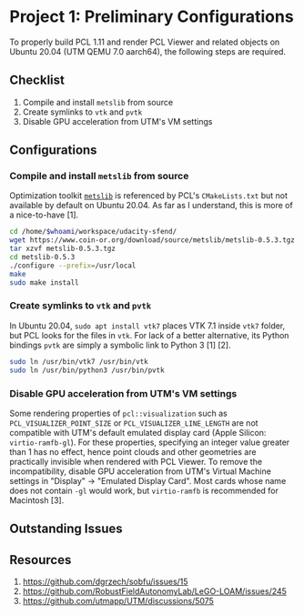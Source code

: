 # Project 1: Preliminary Configurations

To properly build PCL 1.11 and render PCL Viewer and related objects on Ubuntu 20.04 (UTM QEMU 7.0 aarch64), the following steps are required.

## Checklist

1. Compile and install `metslib` from source
2. Create symlinks to `vtk` and `pvtk`
3. Disable GPU acceleration from UTM's VM settings

## Configurations

### Compile and install `metslib` from source

Optimization toolkit [`metslib`](https://github.com/coin-or/metslib) is referenced by PCL's `CMakeLists.txt` but not available by default on Ubuntu 20.04. As far as I understand, this is more of a nice-to-have [1].

```bash
cd /home/$whoami/workspace/udacity-sfend/
wget https://www.coin-or.org/download/source/metslib/metslib-0.5.3.tgz
tar xzvf metslib-0.5.3.tgz
cd metslib-0.5.3
./configure --prefix=/usr/local
make
sudo make install
```

### Create symlinks to `vtk` and `pvtk`

In Ubuntu 20.04, `sudo apt install vtk7` places VTK 7.1 inside `vtk7` folder, but PCL looks for the files in `vtk`. For lack of a better alternative, its Python bindings `pvtk` are simply a symbolic link to Python 3 [1] [2].

```bash
sudo ln /usr/bin/vtk7 /usr/bin/vtk
sudo ln /usr/bin/python3 /usr/bin/pvtk
```

### Disable GPU acceleration from UTM's VM settings

Some rendering properties of `pcl::visualization` such as `PCL_VISUALIZER_POINT_SIZE` or `PCL_VISUALIZER_LINE_LENGTH` are not compatible with UTM's default emulated display card (Apple Silicon: `virtio-ramfb-gl`). For these properties, specifying an integer value greater than 1 has no effect, hence point clouds and other geometries are practically invisible when rendered with PCL Viewer. To remove the incompatibility, disable GPU acceleration from UTM's Virtual Machine settings in "Display" → "Emulated Display Card". Most cards whose name does not contain `-gl` would work, but `virtio-ramfb` is recommended for Macintosh [3].

## Outstanding Issues



## Resources

1. https://github.com/dgrzech/sobfu/issues/15
2. https://github.com/RobustFieldAutonomyLab/LeGO-LOAM/issues/245
3. https://github.com/utmapp/UTM/discussions/5075